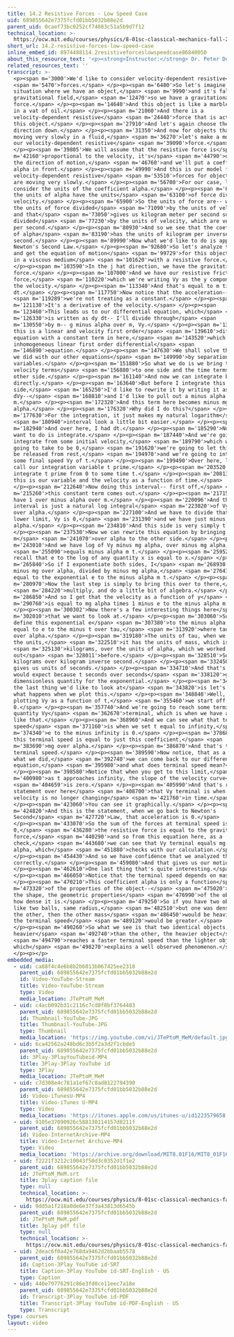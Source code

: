 ```yaml
---
title: 14.2 Resistive Forces - Low Speed Case
uid: 689855642e7375fcfd01bb5032b88e2d
parent_uid: 0caef73bc0252cf74083c51a5b9d7f12
technical_location: >-
  https://ocw.mit.edu/courses/physics/8-01sc-classical-mechanics-fall-2016/week-4-drag-forces-constraints-and-continuous-systems/14.2-resistive-forces-low-speed-case/14.2-resistive-forces-low-speed-case
short_url: 14.2-resistive-forces-low-speed-case
inline_embed_id: 8974488114.2resistiveforceslowspeedcase86840050
about_this_resource_text: '<p><strong>Instructor:</strong> Dr. Peter Dourmashkin</p>'
related_resources_text: ''
transcript: >-
  <p><span m='3000'>We'd like to consider velocity-dependent resistive</span>
  <span m='5470'>forces.</span> </p><p><span m='6480'>So let's imagine a
  situation where we have an object,</span> <span m='9990'>and it's falling in a
  gravitational field,</span> <span m='12470'>so we have a gravitational
  force.</span> </p><p><span m='14640'>And this object is like a marble falling
  in a vat of oil.</span> </p><p><span m='21060'>And there is a
  velocity-dependent resistive</span> <span m='24440'>force that is acting on
  this object.</span> </p><p><span m='27910'>And let's again choose the positive
  direction down.</span> </p><p><span m='31350'>And now for objects that are
  moving very slowly in a fluid,</span> <span m='36270'>let's make a model for
  our velocity-dependent resistive</span> <span m='39090'>force.</span>
  </p><p><span m='39805'>We will assume that the resistive force is</span> <span
  m='42160'>proportional to the velocity, it's</span> <span m='44790'>opposing
  the direction of motion,</span> <span m='46760'>and we'll put a coefficient
  alpha in front.</span> </p><p><span m='49990'>And this is our model for
  velocity-dependent resistive</span> <span m='53510'>forces for objects that
  are moving very slowly.</span> </p><p><span m='56700'>For our case, let's
  consider the units of the coefficient alpha.</span> </p><p><span m='60500'>So
  the units of alpha have the units</span> <span m='63100'>of force divided by
  velocity.</span> </p><p><span m='65900'>So the units of force are-- we have
  the units of force divided</span> <span m='71090'>by the units of velocity,
  and that</span> <span m='73050'>gives us kilogram meter per second squared,
  divided</span> <span m='77230'>by the units of velocity, which are velocity
  per second.</span> </p><p><span m='80930'>And so we see that the coefficient
  of alpha</span> <span m='83190'>has the units of kilogram per inverse
  second.</span> </p><p><span m='89990'>Now what we'd like to do is apply
  Newton's Second Law.</span> </p><p><span m='92680'>So let's analyze the forces
  and get the equation of motion</span> <span m='99729'>for this object falling
  in a viscous medium</span> <span m='101620'>with a resistive force.</span>
  </p><p><span m='103590'>In the j hat direction, we have the gravitational
  force.</span> </p><p><span m='107000'>And we have our resistive friction
  force,</span> <span m='110220'>which we're writing Vy as the y component of
  the velocity.</span> </p><p><span m='113340'>And that's equal to m times dVy
  dt.</span> </p><p><span m='117750'>Now notice that the acceleration--</span>
  <span m='119289'>we're not treating as a constant.</span> </p><p><span
  m='121130'>It's a derivative of the velocity.</span> </p><p><span
  m='123460'>This leads us to our differential equation, which</span> <span
  m='126330'>is written as dy dt-- I'll divide through</span> <span
  m='130550'>by m-- g minus alpha over m, Vy.</span> </p><p><span m='135100'>Now
  this is a linear and velocity first order</span> <span m='139610'>differential
  equation with a constant term in here,</span> <span m='143520'>which is called
  inhomogeneous linear first order differential</span> <span
  m='146890'>equation.</span> </p><p><span m='147630'>We shall solve this like
  we did with our other equations</span> <span m='149990'>by separation of
  variables.</span> </p><p><span m='151880'>So what we do is we bring the
  velocity terms</span> <span m='156880'>to one side and the time terms to the
  other side.</span> </p><p><span m='161140'>And now we can integrate both sides
  directly.</span> </p><p><span m='163640'>But before I integrate this
  side,</span> <span m='165250'>I'd like to rewrite it by writing it as
  dVy--</span> <span m='168810'>and I'd like to pull out a minus alpha over
  m.</span> </p><p><span m='172320'>And this term here becomes minus mg over
  alpha.</span> </p><p><span m='176320'>Why did I do this?</span> </p><p><span
  m='177630'>For the integration, it just makes my natural logarithm</span>
  <span m='180940'>interval look a little bit easier.</span> </p><p><span
  m='182940'>And over here, I had dt.</span> </p><p><span m='185290'>Now what I
  want to do is integrate.</span> </p><p><span m='187440'>And we're going to
  integrate from some initial velocity,</span> <span m='189790'>which we're
  going to take to be 0,</span> <span m='191620'>we're going to let this object
  be released from rest,</span> <span m='194970'>and we're going to integrate to
  some final speed Vy of t.</span> </p><p><span m='199490'>Over here, let's just
  call our integration variable t prime.</span> </p><p><span m='203520'>And we
  integrate t prime from 0 to some time t.</span> </p><p><span m='208130'>So
  this is our variable and the velocity as a function of time.</span>
  </p><p><span m='212640'>Now doing this interval-- first off,</span> <span
  m='215260'>this constant term comes out.</span> </p><p><span m='217150'>So we
  have 1 over minus alpha over m.</span> </p><p><span m='220096'>And the
  interval is just a natural log integral</span> <span m='223020'>of Vy minus mg
  over alpha.</span> </p><p><span m='227100'>And we have to divide that in the
  lower limit, Vy is 0,</span> <span m='231390'>and we have just minus mg over
  alpha.</span> </p><p><span m='234810'>And this side is very simply t.</span>
  </p><p><span m='237530'>Now we can rewrite this equation by bringing the
  m</span> <span m='241070'>over alpha to the other side.</span> </p><p><span
  m='243010'>And we have log of Vy minus mg alpha, over minus mg alpha,</span>
  <span m='255090'>equals minus alpha m t.</span> </p><p><span m='259529'>Now
  recall that e to the log of any quantity x is equal to x.</span> </p><p><span
  m='265840'>So if I exponentiate both sides, I</span> <span m='268930'>get Vy
  minus mg over alpha, divided by minus mg alpha,</span> <span m='276470'>is
  equal to the exponential e to the minus alpha m t.</span> </p><p><span
  m='280970'>Now the last step is simply to bring this over to there,</span>
  <span m='284220'>multiply, and do a little bit of algebra.</span> </p><p><span
  m='286850'>And so I get that the velocity as a function of y</span> <span
  m='290760'>is equal to mg alpha times 1 minus e to the minus alpha m t.</span>
  </p><p><span m='300302'>Now there's a few interesting things here</span> <span
  m='302010'>that we want to look at.</span> </p><p><span m='303060'>Suppose we
  define this exponential e</span> <span m='307380'>to the minus alpha m t as
  equal to e to the minus t over tau,</span> <span m='313920'>where tau is m
  over alpha.</span> </p><p><span m='319180'>The units of tau, when we look at
  the units,</span> <span m='322510'>it has the units of mass, which is</span>
  <span m='325130'>kilograms, over the units of alpha, which we worked
  out</span> <span m='328011'>before.</span> </p><p><span m='328510'>So we have
  kilograms over kilogram inverse second.</span> </p><p><span m='332450'>That
  gives us units of seconds.</span> </p><p><span m='334710'>And that's what we
  would expect because t seconds over seconds</span> <span m='338120'>gives us
  dimensionless quantity for the exponential.</span> </p><p><span m='341440'>Now
  the last thing we'd like to look at</span> <span m='343820'>is let's just see
  what happens when we plot this.</span> </p><p><span m='348840'>Well, if we're
  plotting Vy as a function of t,</span> <span m='355460'>we start off at
  0.</span> </p><p><span m='357740'>And we're going to reach some terminal
  quantity Vy</span> <span m='362670'>terminal, which is when we have a graph
  like that.</span> </p><p><span m='368960'>And we can see what that terminal
  speed</span> <span m='371160'>is when we set t equal to infinity,</span> <span
  m='374340'>e to the minus infinity is 0.</span> </p><p><span m='378680'>And so
  this terminal speed is equal to just this coefficient,</span> <span
  m='383690'>mg over alpha.</span> </p><p><span m='386870'>And that's the
  terminal speed.</span> </p><p><span m='389590'>Now notice, that as a check for
  what we did,</span> <span m='392740'>we can come back to our differential
  equation,</span> <span m='395980'>and what does terminal speed mean?</span>
  </p><p><span m='398580'>Notice that when you get to this limit,</span> <span
  m='400980'>as t approaches infinity, the slope of the velocity curve</span>
  <span m='404659'>is zero.</span> </p><p><span m='405990'>And that's really the
  statement over here</span> <span m='408700'>that Vy terminal is when the
  velocity is no longer changing</span> <span m='421760'>in time.</span>
  </p><p><span m='423060'>You can see it graphically.</span> </p><p><span
  m='424820'>And this is the statement, when we go back to Newton's
  Second</span> <span m='427720'>Law, that acceleration is 0.</span>
  </p><p><span m='433070'>So the sum of the forces at terminal speed is
  0,</span> <span m='436280'>the resistive force is equal to the gravitational
  force,</span> <span m='440290'>and so from this equation here, as a
  check,</span> <span m='443680'>we can see that Vy terminal equals mg over
  alpha, which</span> <span m='451880'>checks with our calculation.</span>
  </p><p><span m='454430'>And so we have confidence that we analyzed this
  correctly.</span> </p><p><span m='459080'>And that gives us our motion.</span>
  </p><p><span m='462610'>One last thing that's quite interesting.</span>
  </p><p><span m='466050'>Notice that the terminal speed depends on mass.</span>
  </p><p><span m='470210'>This coefficient alpha is only a function</span> <span
  m='473320'>of the properties of the object--</span> <span m='475020'>the size,
  the shape, the geometric properties</span> <span m='476990'>of the object, not
  how dense it is.</span> </p><p><span m='479250'>So if you have two objects,
  like two balls, same radius,</span> <span m='482510'>but one was denser than
  the other, then the other mass</span> <span m='486450'>would be heavier and
  the terminal speed</span> <span m='489120'>would be greater.</span>
  </p><p><span m='490260'>So what we see is that two identical objects, one
  heavier</span> <span m='492740'>than the other, the heavier object</span>
  <span m='494790'>reaches a faster terminal speed than the lighter object,
  which</span> <span m='498270'>explains a well observed phenomenon.</span>
  </p><p></p>
embedded_media:
  - uid: ca88f4c4e6b8b2b6013b067425ee2318
    parent_uid: 689855642e7375fcfd01bb5032b88e2d
    id: Video-YouTube-Stream
    title: Video-YouTube-Stream
    type: Video
    media_location: JTePtoM_MeM
  - uid: c4acb092b31c2116c7cd8f8bf3764483
    parent_uid: 689855642e7375fcfd01bb5032b88e2d
    id: Thumbnail-YouTube-JPG
    title: Thumbnail-YouTube-JPG
    type: Thumbnail
    media_location: 'https://img.youtube.com/vi/JTePtoM_MeM/default.jpg'
  - uid: 6ca42562a248bd6c3b5f2a3d2f1cbde5
    parent_uid: 689855642e7375fcfd01bb5032b88e2d
    id: 3Play-3PlayYouTubeid-MP4
    title: 3Play-3Play YouTube id
    type: 3Play
    media_location: JTePtoM_MeM
  - uid: c7d308e4c781a1ef67c8ad8122794390
    parent_uid: 689855642e7375fcfd01bb5032b88e2d
    id: Video-iTunesU-MP4
    title: Video-iTunes U-MP4
    type: Video
    media_location: 'https://itunes.apple.com/us/itunes-u/id1223579658'
  - uid: 9105e37090926c588130114157d8211f
    parent_uid: 689855642e7375fcfd01bb5032b88e2d
    id: Video-InternetArchive-MP4
    title: Video-Internet Archive-MP4
    type: Video
    media_location: 'https://archive.org/download/MIT8.01F16/MIT8_01F16_L14v02_360p.mp4'
  - uid: f2221f3212c10043f50d3c0352d1f1e2
    parent_uid: 689855642e7375fcfd01bb5032b88e2d
    id: JTePtoM_MeM.srt
    title: 3play caption file
    type: null
    technical_location: >-
      https://ocw.mit.edu/courses/physics/8-01sc-classical-mechanics-fall-2016/week-4-drag-forces-constraints-and-continuous-systems/14.2-resistive-forces-low-speed-case/14.2-resistive-forces-low-speed-case/JTePtoM_MeM.srt
  - uid: 9dd5a1f218a0de6e37f3a43813d6545b
    parent_uid: 689855642e7375fcfd01bb5032b88e2d
    id: JTePtoM_MeM.pdf
    title: 3play pdf file
    type: null
    technical_location: >-
      https://ocw.mit.edu/courses/physics/8-01sc-classical-mechanics-fall-2016/week-4-drag-forces-constraints-and-continuous-systems/14.2-resistive-forces-low-speed-case/14.2-resistive-forces-low-speed-case/JTePtoM_MeM.pdf
  - uid: 2deac6f0a42e768da9462d2bbaab5578
    parent_uid: 689855642e7375fcfd01bb5032b88e2d
    id: Caption-3Play YouTube id-SRT
    title: Caption-3Play YouTube id-SRT-English - US
    type: Caption
  - uid: 440e79776291c86e3fd0ce11eec7a18e
    parent_uid: 689855642e7375fcfd01bb5032b88e2d
    id: Transcript-3Play YouTube id-PDF
    title: Transcript-3Play YouTube id-PDF-English - US
    type: Transcript
type: courses
layout: video
---
```

